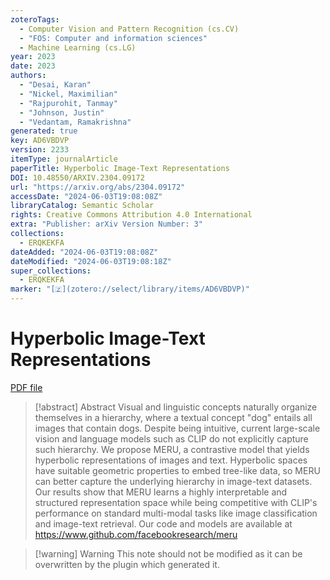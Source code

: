 ```yaml
---
zoteroTags:
  - Computer Vision and Pattern Recognition (cs.CV)
  - "FOS: Computer and information sciences"
  - Machine Learning (cs.LG)
year: 2023
date: 2023
authors:
  - "Desai, Karan"
  - "Nickel, Maximilian"
  - "Rajpurohit, Tanmay"
  - "Johnson, Justin"
  - "Vedantam, Ramakrishna"
generated: true
key: AD6VBDVP
version: 2233
itemType: journalArticle
paperTitle: Hyperbolic Image-Text Representations
DOI: 10.48550/ARXIV.2304.09172
url: "https://arxiv.org/abs/2304.09172"
accessDate: "2024-06-03T19:08:08Z"
libraryCatalog: Semantic Scholar
rights: Creative Commons Attribution 4.0 International
extra: "Publisher: arXiv Version Number: 3"
collections:
  - ERQKEKFA
dateAdded: "2024-06-03T19:08:08Z"
dateModified: "2024-06-03T19:08:18Z"
super_collections:
  - ERQKEKFA
marker: "[🇿](zotero://select/library/items/AD6VBDVP)"
---
```


# Hyperbolic Image-Text Representations

[PDF file](/Papers/PDFs/Desai%20et%20al.%202023undefined%20-%20Hyperbolic%20Image-Text%20Representations.pdf)

> [!abstract] Abstract
> Visual and linguistic concepts naturally organize themselves in a hierarchy, where a textual concept "dog" entails all images that contain dogs. Despite being intuitive, current large-scale vision and language models such as CLIP do not explicitly capture such hierarchy. We propose MERU, a contrastive model that yields hyperbolic representations of images and text. Hyperbolic spaces have suitable geometric properties to embed tree-like data, so MERU can better capture the underlying hierarchy in image-text datasets. Our results show that MERU learns a highly interpretable and structured representation space while being competitive with CLIP's performance on standard multi-modal tasks like image classification and image-text retrieval. Our code and models are available at https://www.github.com/facebookresearch/meru

>[!warning] Warning
> This note should not be modified as it can be overwritten by the plugin which generated it.

